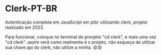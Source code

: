 # Clerk-PT-BR
Autenticação completa em JavaScript em ptbr utilizando clerk, projeto realizado em 2023.

Para funcionar, coloque no terminal do preojeto "cd clerk", e mais uma vez "cd clerk".
assim verá como realmente é o projeto, não esqueça de utilizar sua chave api do clerk, não utilize a minha. 😡😡
